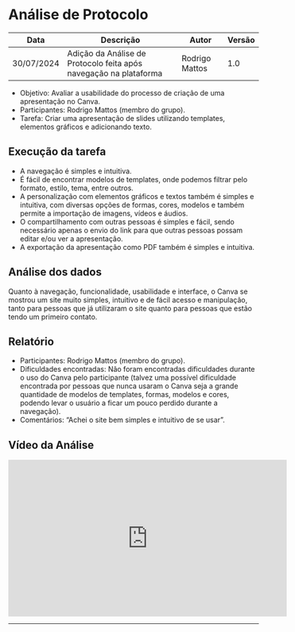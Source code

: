 # Análise de Protocolo

|    Data    | Descrição | Autor | Versão |
|------------|--------|-----------|-------|
| 30/07/2024 |  Adição da Análise de Protocolo feita após navegação na plataforma   | Rodrigo Mattos | 1.0 |

- Objetivo: Avaliar a usabilidade do processo de criação de uma apresentação no Canva.
- Participantes: Rodrigo Mattos (membro do grupo).
- Tarefa: Criar uma apresentação de slides utilizando templates, elementos gráficos e adicionando texto.

## Execução da tarefa

- A navegação é simples e intuitiva.
- É fácil de encontrar modelos de templates, onde podemos filtrar pelo formato, estilo, tema, entre outros.
- A personalização com elementos gráficos e textos também é simples e intuitiva, com diversas opções de formas, cores, modelos e também permite a importação de imagens, vídeos e áudios.
- O compartilhamento com outras pessoas é simples e fácil, sendo necessário apenas o envio do link para que outras pessoas possam editar e/ou ver a apresentação.
- A exportação da apresentação como PDF também é simples e intuitiva.

## Análise dos dados

Quanto à navegação, funcionalidade, usabilidade e interface, o Canva se mostrou um site muito simples, intuitivo e de fácil acesso e manipulação, tanto para pessoas que já utilizaram o site quanto para  pessoas que estão tendo um primeiro contato.

## Relatório 

- Participantes: Rodrigo Mattos (membro do grupo).
- Dificuldades encontradas: Não foram encontradas dificuldades durante o uso do Canva pelo participante (talvez uma possível dificuldade encontrada por pessoas que nunca usaram o Canva seja a grande quantidade de modelos de templates, formas, modelos e cores, podendo levar o usuário a ficar um pouco perdido durante a navegação).
- Comentários: “Achei o site bem simples e intuitivo de se usar”.

## Vídeo da Análise

</center>

<iframe width="560" height="315" src="https://www.youtube.com/embed/PhbHhE4zLfk?si=euhaDdX78kXw3IbC" title="YouTube video player" frameborder="0" allow="accelerometer; autoplay; clipboard-write; encrypted-media; gyroscope; picture-in-picture; web-share" referrerpolicy="strict-origin-when-cross-origin" allowfullscreen></iframe>

---

<center>